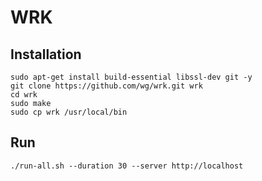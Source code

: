 # WRK


## Installation

```
sudo apt-get install build-essential libssl-dev git -y
git clone https://github.com/wg/wrk.git wrk 
cd wrk 
sudo make
sudo cp wrk /usr/local/bin 
```

## Run

```
./run-all.sh --duration 30 --server http://localhost
```
